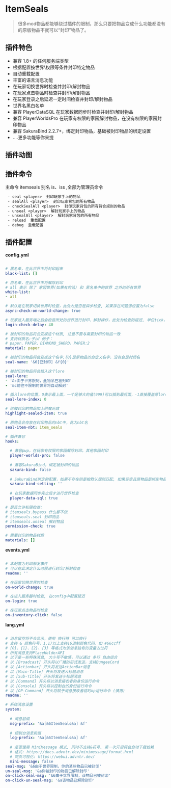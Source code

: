 # ItemSeals

> 很多mod物品都能够绕过插件的限制，那么只要把物品变成什么功能都没有的原版物品不就可以“封印”物品了。

## 插件特色

* 兼容 1.8+ 的任何服务端类型
* 根据配置按世界\权限等条件封印特定物品
* 自动重载配置
* 丰富的语言消息功能
* 在玩家切换世界时检查并封印/解封物品
* 在玩家点击物品时检查并封印/解封物品
* 在玩家登录之后延迟一定时间检查并封印/解封物品
* 世界名黑白名单
* 兼容 PlayerDataSQL 在玩家数据同步时检查并封印/解封物品
* 兼容 PlayerWorldsPro 在玩家有权限的家园解封物品，在没有权限的家园封印物品
* 兼容 SakuraBind 2.2.7+，绑定封印物品，基础被封印物品的绑定设置
* ....更多功能等你来提

## 插件动图

## 插件命令

主命令 itemseals 别名 is、iss ,全部为管理员命令

~~~ tex
 - seal <player>  封印玩家手上的物品
 - sealAll <player>  封印玩家背包的所有物品
 - checkSealAll <player>  封印玩家背包的所有符合规则的物品
 - unseal <player>  解封玩家手上的物品
 - unsealAll <player>  解封玩家背包的所有物品
 - reload  重载配置
 - debug  重载配置
~~~

## 插件配置

**config.yml**

~~~ yaml

# 黑名单，在此世界中将封印起来
black-list: []

# 白名单，在此世界中将解除封印
# all 表示 除了 家园世界(如果有的话) 和 黑名单中的世界 之外的所有世界
white-list:
- all

# 默认是在玩家切换世界时检查，此处为是否是异步检查, 如果存在问题请设置为false
async-check-on-world-change: true

# 玩家进入服务端之后会检查所处的世界进行封印、解封操作，此处为检查的延迟, 单位tick，-1不检查
login-check-delay: 40

# 被封印的物品将会变成这个材质, 注意不要与需要封印的物品一致
# 支持材质名:子id 例子：
# paper、PAPER、DIAMOND_SWORD、PAPER:2
material: paper

# 被封印的物品将会变成这个名字,{0}是原物品的自定义名字，没有会是材质名
seal-name: '&6[已封印] &f{0}'

# 被封印的物品将会插入这个lore
seal-lore:
- '&c由于世界限制，此物品已被封印'
- '&c前往不限制的世界将自动解封'

# 插入lore的位置，0表示最上面，一个足够大的值(999)可以插到最后面，-1直接覆盖原lore
seal-lore-index: 0

# 给被封印的物品加上附魔光效
highlight-sealed-item: true

# 原物品会存放在封印物品的nbt中，此为nbt名
seal-item-nbt: item_seals

# 插件兼容
hooks:
  
  # 兼容pwp，在玩家有权限的家园解除封印，其他家园封印
  player-worlds-pro: false
  
  # 兼容SakuraBind，绑定被封印的物品
  sakura-bind: false
  
  # SakuraBind绑定的配置，如果不存在则是按默认规则匹配, 如果留空且原物品是绑定物品可以继承它的配置
  sakura-bind-setting: ''
  
  # 在玩家数据同步完之后才进行世界检查
  player-data-sql: true

# 是否允许权限检查:
# itemseals.bypass 什么都不做
# itemseals.seal 封印物品
# itemseals.unseal 解封物品
permission-check: true

# 需要封印的物品材质
materials: []

~~~

**events.yml**

~~~ yaml

# 本配置为封印触发事件
# 可以在此决定什么时候进行封印/解封检查
readme: ''

# 在玩家切换世界时检查
on-world-change: true

# 在进入服务器时检查, 在config中配置延迟
on-login: true

# 在玩家点击物品时检查
on-inventory-click: false

~~~

**lang.yml**

~~~ yaml

# 消息留空将不会显示，使用 换行符 可以换行
# 支持 & 颜色符号，1.17以上支持16进制颜色代码，如 #66ccff
# {0}、{1}、{2}、{3} 等格式为该消息独有的变量占位符
# 所有消息支持PlaceHolderAPI
# 以下是一些特殊消息, 大小写不敏感，可以通过 多行 自由组合
# 以 [Broadcast] 开头将以广播的形式发送，支持BungeeCord
# 以 [Actionbar] 开头将发送ActionBar消息
# 以 [Main-Title] 开头将发送大标题消息
# 以 [Sub-Title] 开头将发送小标题消息
# 以 [Command] 开头将以消息接收者的身份运行命令
# 以 [Console] 开头将以控制台的身份运行命令
# 以 [OP-Command] 开头将赋予消息接收者临时op运行命令 (慎用)
readme: ''

# 系统消息设置
system:
  
  # 消息前缀
  msg-prefix: '&a[&6ItemSeals&a] &f'
  
  # 控制台消息前缀
  log-prefix: '&a[&6ItemSeals&a] &f'
  
  # 是否使用 MiniMessage 模式, 同时不支持&符号, 第一次开启将会自动下载依赖
  # 格式: https://docs.advntr.dev/minimessage/format.html
  # 网页可视化: https://webui.advntr.dev/
  mini-message: false
seal-msg: '&6由于世界限制，你的某些物品已被封印'
un-seal-msg: '&a你被封印的物品已解除封印'
on-click-seal-msg: '&6由于世界限制，该物品已被封印'
on-click-un-seal-msg: '&a该物品已解除封印'

~~~

